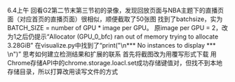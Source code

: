 6.4上午
回看G2第二节末第三节初的录像，发现回放页面与NBA主题下的直播页面（对应首页的直播页面）很相似，顺便截取了50张图
找到了batchsize，实为BATCH_SIZE = number of GPU * image per GPU。
原image per GPU = 2，改为1之后仍提示“Allocator (GPU_0_bfc) ran out of memory trying to allocate 3.28GiB”
在visualize.py中找到了“print("\n*** No instances to display *** \n")”
思考如何建立检测结果和扩展的联系
首先将截图改为用覆写形式下载
用Chrome存储API中的chrome.storage.loacl.set成功存储键值对，但找不到本地存储目录，所以打算改用读写文件的方式
